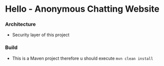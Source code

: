 # Hello - Anonymous Chatting Website

### Architecture
* Security layer of this project

### Build
* This is a Maven project therefore u should execute `mvn clean install`
